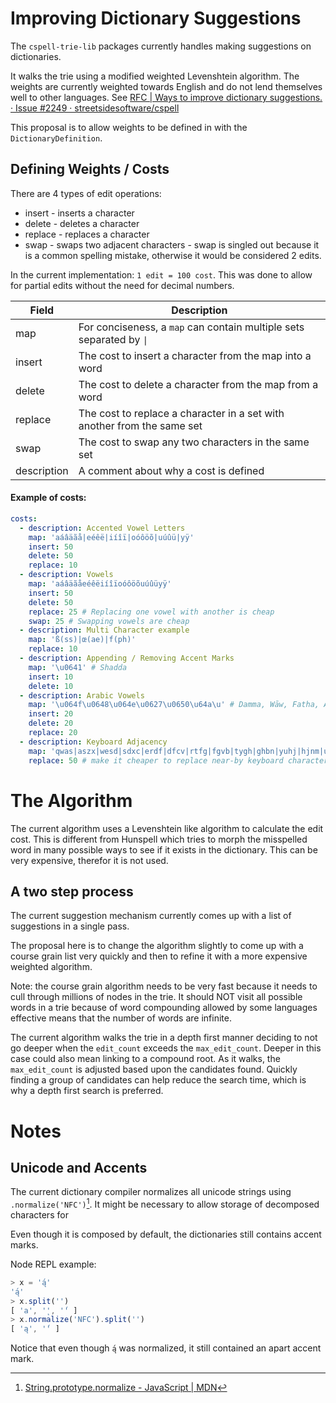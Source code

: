 # Improving Dictionary Suggestions

The `cspell-trie-lib` packages currently handles making suggestions on dictionaries.

It walks the trie using a modified weighted Levenshtein algorithm. The weights are currently weighted towards English and do not lend themselves well to other languages. See [RFC | Ways to improve dictionary suggestions. · Issue #2249 · streetsidesoftware/cspell](https://github.com/streetsidesoftware/cspell/issues/2249)

This proposal is to allow weights to be defined in with the `DictionaryDefinition`.

## Defining Weights / Costs

There are 4 types of edit operations:

- insert - inserts a character
- delete - deletes a character
- replace - replaces a character
- swap - swaps two adjacent characters - swap is singled out because it is a common spelling mistake, otherwise it would be considered 2 edits.

In the current implementation: `1 edit = 100 cost`. This was done to allow for partial edits without the need for decimal numbers.

| Field       | Description                                                                         |
| ----------- | ----------------------------------------------------------------------------------- |
| map         | For conciseness, a `map` can contain multiple sets separated by <code>&#124;</code> |
| insert      | The cost to insert a character from the map into a word                             |
| delete      | The cost to delete a character from the map from a word                             |
| replace     | The cost to replace a character in a set with another from the same set             |
| swap        | The cost to swap any two characters in the same set                                 |
| description | A comment about why a cost is defined                                               |

#### Example of costs:

```yaml
costs:
  - description: Accented Vowel Letters
    map: 'aáâäãå|eéêë|iíîï|oóôöõ|uúûü|yÿ'
    insert: 50
    delete: 50
    replace: 10
  - description: Vowels
    map: 'aáâäãåeéêëiíîïoóôöõuúûüyÿ'
    insert: 50
    delete: 50
    replace: 25 # Replacing one vowel with another is cheap
    swap: 25 # Swapping vowels are cheap
  - description: Multi Character example
    map: 'ß(ss)|œ(ae)|f(ph)'
    replace: 10
  - description: Appending / Removing Accent Marks
    map: '\u0641' # Shadda
    insert: 10
    delete: 10
  - description: Arabic Vowels
    map: '\u064f\u0648\u064e\u0627\u0650\u64a\u' # Damma, Wāw, Fatha, Alif, Kasra, Ya', Sukūn
    insert: 20
    delete: 20
    replace: 20
  - description: Keyboard Adjacency
    map: 'qwas|aszx|wesd|sdxc|erdf|dfcv|rtfg|fgvb|tygh|ghbn|yuhj|hjnm|uijk|jkm|iokl|opl'
    replace: 50 # make it cheaper to replace near-by keyboard characters
```

<!---
  cspell:ignore aáâäãå eéêë iíîï oóôöõ uúûü yÿ
  cspell:ignore aáâäãåeéêëiíîïoóôöõuúûüyÿ
  cspell:ignore Shadda Damma Fatha Alif Kasra Sukūn
  cspell:ignore aszx dfcv erdf fgvb ghbn hjnm iokl qwas rtfg sdxc tygh uijk wesd yuhj
-->

# The Algorithm

The current algorithm uses a Levenshtein like algorithm to calculate the edit cost. This is different from Hunspell which tries to morph the misspelled word in many possible ways to see if it exists in the dictionary. This can be very expensive, therefor it is not used.

## A two step process

The current suggestion mechanism currently comes up with a list of suggestions in a single pass.

The proposal here is to change the algorithm slightly to come up with a course grain list very quickly and then to refine it with a more expensive weighted algorithm.

Note: the course grain algorithm needs to be very fast because it needs to cull through millions of nodes in the trie. It should NOT visit all possible words in a trie because of word compounding allowed by some languages effective means that the number of words are infinite.

The current algorithm walks the trie in a depth first manner deciding to not go deeper when the `edit_count` exceeds the `max_edit_count`. Deeper in this case could also mean linking to a compound root. As it walks, the `max_edit_count` is adjusted based upon the candidates found. Quickly finding a group of candidates can help reduce the search time, which is why a depth first search is preferred.

# Notes

## Unicode and Accents

The current dictionary compiler normalizes all unicode strings using `.normalize('NFC')`[^1]. It might be necessary to allow storage of decomposed characters for

Even though it is composed by default, the dictionaries still contains accent marks.

Node REPL example:

```js
> x = 'ą́'
'ą́'
> x.split('')
[ 'a', '̨', '́' ]
> x.normalize('NFC').split('')
[ 'ą', '́' ]
```

Notice that even though `ą́` was normalized, it still contained an apart accent mark.

[^1]: [String.prototype.normalize - JavaScript | MDN](https://developer.mozilla.org/en-US/docs/Web/JavaScript/Reference/Global_Objects/String/normalize)
